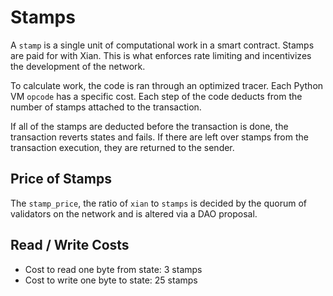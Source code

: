 
# Stamps

A `stamp` is a single unit of computational work in a smart contract. Stamps are paid for with Xian. This is what enforces rate limiting and incentivizes the development of the network.

To calculate work, the code is ran through an optimized tracer. Each Python VM `opcode` has a specific cost. Each step of the code deducts from the number of stamps attached to the transaction.

If all of the stamps are deducted before the transaction is done, the transaction reverts states and fails. If there are left over stamps from the transaction execution, they are returned to the sender.

## Price of Stamps

The `stamp_price`, the ratio of `xian` to `stamps` is decided by the quorum of validators on the network and is altered via a DAO proposal.

## Read / Write Costs
* Cost to read one byte from state: 3 stamps
* Cost to write one byte to state: 25 stamps
